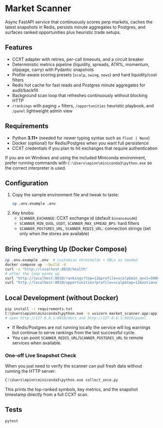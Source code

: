 ﻿# Market Scanner

Async FastAPI service that continuously scores perp markets, caches the latest snapshots in Redis, persists minute aggregates to Postgres, and surfaces ranked opportunities plus heuristic trade setups.

## Features
- CCXT adapter with retries, per-call timeouts, and a circuit breaker
- Deterministic metrics pipeline (liquidity, spreads, ATR%, momentum, slippage, carry) with Pydantic snapshots
- Profile-aware scoring presets (`scalp`, `swing`, `news`) and hard liquidity/cost filters
- Redis hot cache for fast reads and Postgres minute aggregates for audit/backfill
- Background scan loop that refreshes continuously without blocking HTTP
- `/rankings` with paging + filters, `/opportunities` heuristic playbook, and `/panel` lightweight admin view

## Requirements
- Python **3.11+** (needed for newer typing syntax such as `float | None`)
- Docker (optional) for Redis/Postgres when you want full persistence
- CCXT credentials if you plan to hit exchanges that require authentication

If you are on Windows and using the included Miniconda environment, prefer running commands with `C:\Users\epinn\miniconda3\python.exe` so the correct interpreter is used.

## Configuration
1. Copy the sample environment file and tweak to taste:
   ```bash
   cp .env.example .env
   ```
2. Key knobs:
   - `SCANNER_EXCHANGE`: CCXT exchange id (default `binanceusdm`)
   - `SCANNER_MIN_QVOL_USDT`, `SCANNER_MAX_SPREAD_BPS`: hard filters
   - `SCANNER_POSTGRES_URL`, `SCANNER_REDIS_URL`: connection strings (set only when the stores are available)

## Bring Everything Up (Docker Compose)
```bash
cp .env.example .env  # customise thresholds + URLs as needed
docker compose up --build -d
curl -s "http://localhost:8010/health"
# after the loop warms up
curl "http://localhost:8010/rankings?top=12&profile=scalp&min_qvol=50000000&max_spread_bps=5&notional=10000"
curl "http://localhost:8010/opportunities?profile=scalp&top=12&notional=10000"
```

## Local Development (without Docker)
```bash
pip install -r requirements.txt
C:\Users\epinn\miniconda3\python.exe -m uvicorn market_scanner.app:app --host 127.0.0.1 --port 8010 --app-dir src
# open http://127.0.0.1:8010/docs and http://127.0.0.1:8010/panel
```
- If Redis/Postgres are not running locally the service will log warnings but continue to serve rankings from the last successful cycle.
- You can point `SCANNER_REDIS_URL`/`SCANNER_POSTGRES_URL` to remote services when available.

### One-off Live Snapshot Check
When you just need to verify the scanner can pull fresh data without running the HTTP server:
```bash
C:\Users\epinn\miniconda3\python.exe collect_once.py
```
This prints the top-ranked symbols, key metrics, and the snapshot timestamp directly from a full CCXT scan.

## Tests
```bash
pytest
```
